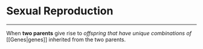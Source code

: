# Sexual Reproduction
---
When **two parents** give rise to *offspring that have unique combinations of* [[Genes|genes]] inherited from the two parents. 